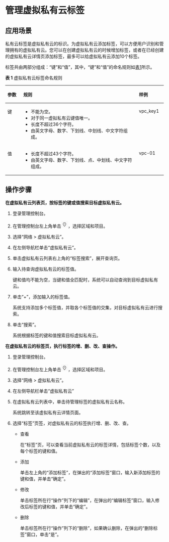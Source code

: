# 管理虚拟私有云标签<a name="zh-cn_topic_0067805752"></a>

## 应用场景<a name="section51463883214456"></a>

私有云标签是虚拟私有云的标识。为虚拟私有云添加标签，可以方便用户识别和管理拥有的虚拟私有云。您可以在创建虚拟私有云的时候增加标签，或者在已经创建的虚拟私有云详情页添加标签，最多可以给虚拟私有云添加10个标签。

标签共由两部分组成：“键”和“值”，其中，“键”和“值”的命名规则如[表1](#ted9687ca14074ef785241145365a6175)所示。

**表 1**  虚拟私有云标签命名规则

<a name="ted9687ca14074ef785241145365a6175"></a>
<table><thead align="left"><tr id="r8f725dd873f74d5689a397a96364525f"><th class="cellrowborder" valign="top" width="10%" id="mcps1.2.4.1.1"><p id="ae7200181216040679ba0b08613e317f0"><a name="ae7200181216040679ba0b08613e317f0"></a><a name="ae7200181216040679ba0b08613e317f0"></a>参数</p>
</th>
<th class="cellrowborder" valign="top" width="73%" id="mcps1.2.4.1.2"><p id="a30f1778a977845c0a6948f77fd9efada"><a name="a30f1778a977845c0a6948f77fd9efada"></a><a name="a30f1778a977845c0a6948f77fd9efada"></a>规则</p>
</th>
<th class="cellrowborder" valign="top" width="17%" id="mcps1.2.4.1.3"><p id="a34827669831a48ec96262bfcabc61519"><a name="a34827669831a48ec96262bfcabc61519"></a><a name="a34827669831a48ec96262bfcabc61519"></a>样例</p>
</th>
</tr>
</thead>
<tbody><tr id="ra6c6dfb7a5c344f1af2c7664d34e7d80"><td class="cellrowborder" valign="top" width="10%" headers="mcps1.2.4.1.1 "><p id="a45a01bdce58d410d8ee06b6f374e401b"><a name="a45a01bdce58d410d8ee06b6f374e401b"></a><a name="a45a01bdce58d410d8ee06b6f374e401b"></a>键</p>
</td>
<td class="cellrowborder" valign="top" width="73%" headers="mcps1.2.4.1.2 "><a name="ub2cf5f68e02742d49e3f8d80289eab77"></a><a name="ub2cf5f68e02742d49e3f8d80289eab77"></a><ul id="ub2cf5f68e02742d49e3f8d80289eab77"><li>不能为空。</li><li>对于同一虚拟私有云键值唯一。</li><li>长度不超过36个字符。</li><li>由英文字母、数字、下划线、中划线、中文字符组成。</li></ul>
</td>
<td class="cellrowborder" valign="top" width="17%" headers="mcps1.2.4.1.3 "><p id="a735c9e74ec274598ac7051f7d65e7bce"><a name="a735c9e74ec274598ac7051f7d65e7bce"></a><a name="a735c9e74ec274598ac7051f7d65e7bce"></a>vpc_key1</p>
</td>
</tr>
<tr id="rcabbd61ffcd048ec8408a15332fde94d"><td class="cellrowborder" valign="top" width="10%" headers="mcps1.2.4.1.1 "><p id="a5f7f1bb378214abcaf0c661567a47535"><a name="a5f7f1bb378214abcaf0c661567a47535"></a><a name="a5f7f1bb378214abcaf0c661567a47535"></a>值</p>
</td>
<td class="cellrowborder" valign="top" width="73%" headers="mcps1.2.4.1.2 "><a name="u463eb9034f3d456b81073b15ba62f102"></a><a name="u463eb9034f3d456b81073b15ba62f102"></a><ul id="u463eb9034f3d456b81073b15ba62f102"><li>长度不超过43个字符。</li><li>由英文字母、数字、下划线、点、中划线、中文字符组成。</li></ul>
</td>
<td class="cellrowborder" valign="top" width="17%" headers="mcps1.2.4.1.3 "><p id="a3ac5d865f6a848458eb5fae95f81fee0"><a name="a3ac5d865f6a848458eb5fae95f81fee0"></a><a name="a3ac5d865f6a848458eb5fae95f81fee0"></a>vpc-01</p>
</td>
</tr>
</tbody>
</table>

## 操作步骤<a name="section4374728222113"></a>

**在虚拟私有云列表页，按标签的键或值搜索目标虚拟私有云。**

1.  登录管理控制台。
2.  在管理控制台左上角单击![](figures/icon-region.png)，选择区域和项目。
3.  选择“网络 \> 虚拟私有云”。
4.  在左侧导航栏单击“虚拟私有云”。
5.  单击虚拟私有云列表右上角的“标签搜索”，展开查询页。
6.  输入待查询虚拟私有云的标签值。

    键和值均不能为空，当键和值全匹配时，系统可以自动查询到目标虚拟私有云。

7.  单击“+”，添加输入的标签值。

    系统支持添加多个标签值，并取各个标签值的交集，对目标虚拟私有云进行搜索。

8.  单击“搜索”。

    系统根据标签的键和值搜索目标虚拟私有云。


**在虚拟私有云的标签页，执行标签的增、删、改、查操作。**

1.  登录管理控制台。
2.  在管理控制台左上角单击![](figures/icon-region.png)，选择区域和项目。
3.  选择“网络 \> 虚拟私有云”。
4.  在左侧导航栏单击“虚拟私有云”
5.  在虚拟私有云列表中，单击待管理标签的虚拟私有云名称。

    系统跳转至该虚拟私有云详情页面。

6.  选择“标签”页签，对虚拟私有云的标签执行增、删、改、查。
    -   查看

        在“标签”页，可以查看当前虚拟私有云的标签详情，包括标签个数，以及每个标签的键和值。

    -   添加

        单击左上角的“添加标签”，在弹出的“添加标签”窗口，输入新添加标签的键和值，并单击“确定”。

    -   修改

        单击标签所在行“操作”列下的“编辑”，在弹出的“编辑标签”窗口，输入修改后标签的键和值，并单击“确定”。

    -   删除

        单击标签所在行“操作”列下的“删除”，如果确认删除，在弹出的“删除标签”窗口，单击“是”。



